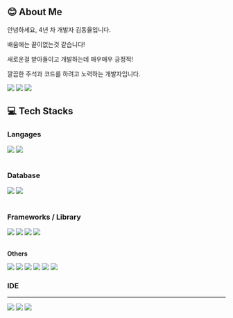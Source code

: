 ## 😊 About Me

<p>안녕하세요, 4년 차 개발자 김동율입니다.</p>
<p>배움에는 끝이없는것 같습니다!</p>
<p>새로운걸 받아들이고 개발하는데 매우매우 긍정적!</p>
<p>깔끔한 주석과 코드를 하려고 노력하는 개발자입니다.</p>

<p>
  <a href="javascript:alert('준비중입니다.')" target="_blank"><img src="https://img.shields.io/badge/Introduce_Page-071D49?style=for-the-badge&logo=aboutdotme&logoColor=white"/></a>
  <a href="https://ghdudwkd4.github.io" target="_blank"><img src="https://img.shields.io/badge/Blog-181717?style=for-the-badge&logo=github&logoColor=white"/></a>
  <a href="mailto:ghdudwkd4@gmail.com" target="_blank"><img src="https://img.shields.io/badge/ghdudwkd4@gmail.com-EA4335?style=for-the-badge&logo=Gmail&logoColor=white"/></a>
</p>

## 💻 Tech Stacks

### Langages
<div>
  <img src="https://img.shields.io/badge/Java-131418?style=for-the-badge&logo=Java&logoColor=ED8B00" />
  <img src="https://img.shields.io/badge/JavaScript-131418?style=for-the-badge&logo=javascript&logoColor=f7df1e" />
</div><br />

### Database
<div>
  <img src="https://img.shields.io/badge/MySQL-131418?style=for-the-badge&logo=mysql&logoColor=4479A1" />
  <img src="https://img.shields.io/badge/Oracle-131418?style=for-the-badge&logo=oracle&logoColor=F80000" />
</div><br />

### Frameworks / Library
<div>
  <img src="https://img.shields.io/badge/Spring-131418?style=for-the-badge&logo=spring&logoColor=6DB33F" />
  <img src="https://img.shields.io/badge/Spring_Boot-131418?style=for-the-badge&logo=spring-boot&logoColor=6DB33F" />
  <img src="https://img.shields.io/badge/jQuery-131418?style=for-the-badge&logo=jquery&logoColor=0769AD" />
  <img src="https://img.shields.io/badge/Bootstrap-131418?style=for-the-badge&logo=bootstrap&logoColor=7952B3" />
</div><br />

**Others**
<div>
  <img src="https://img.shields.io/badge/Apache-131418?style=for-the-badge&logo=Apache&logoColor=bf385f" />
  <img src="https://img.shields.io/badge/Git-131418?style=for-the-badge&logo=Git&logoColor=F05032" />
  <img src="https://img.shields.io/badge/Jenkins-131418?style=for-the-badge&logo=Jenkins&logoColor=e8cfb1" />
  <img src="https://img.shields.io/badge/Subversion-131418?style=for-the-badge&logo=Subversion&logoColor=7c97c3" />
  <img src="https://img.shields.io/badge/CentOs-131418?style=for-the-badge&logo=CentOs&logoColor=E95420" />
  <img src="https://img.shields.io/badge/Markdown-131418?style=for-the-badge&logo=markdown&logoColor=white" />
</div>

### IDE
<hr>
<div>
  <img src="https://img.shields.io/badge/Visual_Studio_Code-131418?style=for-the-badge&logo=visual%20studio%20code&logoColor=0078D4" />
  <img src="https://img.shields.io/badge/IntelliJIDEA-131418?style=for-the-badge&logo=intellij-idea&logoColor=white" />
  <img src="https://img.shields.io/badge/eclipse-131418?&style=for-the-badge&logo=EclipseIDE&logoColor=525C86" />
</div>
